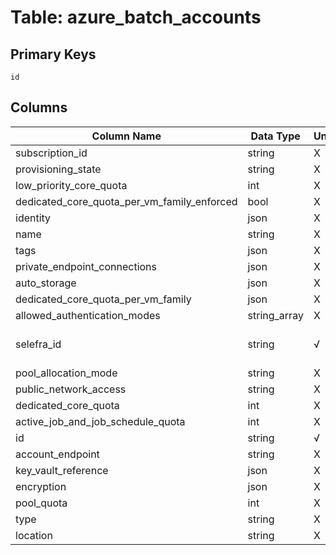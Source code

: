 # Table: azure_batch_accounts

## Primary Keys 

```
id
```


## Columns 

|  Column Name   |  Data Type  | Uniq | Nullable | Description | 
|  ----  | ----  | ----  | ----  | ---- | 
| subscription_id | string | X | √ |  | 
| provisioning_state | string | X | √ |  | 
| low_priority_core_quota | int | X | √ |  | 
| dedicated_core_quota_per_vm_family_enforced | bool | X | √ |  | 
| identity | json | X | √ |  | 
| name | string | X | √ |  | 
| tags | json | X | √ |  | 
| private_endpoint_connections | json | X | √ |  | 
| auto_storage | json | X | √ |  | 
| dedicated_core_quota_per_vm_family | json | X | √ |  | 
| allowed_authentication_modes | string_array | X | √ |  | 
| selefra_id | string | √ | √ | primary keys value md5 | 
| pool_allocation_mode | string | X | √ |  | 
| public_network_access | string | X | √ |  | 
| dedicated_core_quota | int | X | √ |  | 
| active_job_and_job_schedule_quota | int | X | √ |  | 
| id | string | √ | √ |  | 
| account_endpoint | string | X | √ |  | 
| key_vault_reference | json | X | √ |  | 
| encryption | json | X | √ |  | 
| pool_quota | int | X | √ |  | 
| type | string | X | √ |  | 
| location | string | X | √ |  | 


